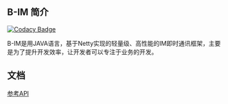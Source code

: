 ## B-IM 简介

[![Codacy Badge](https://api.codacy.com/project/badge/Grade/23f223e1ee194b48ab61bfd37e63f6ae)](https://app.codacy.com/manual/byakkili/B-IM?utm_source=github.com&utm_medium=referral&utm_content=byakkili/B-IM&utm_campaign=Badge_Grade_Dashboard)

B-IM是用JAVA语言，基于Netty实现的轻量级、高性能的IM即时通讯框架，主要是为了提升开发效率，让开发者可以专注于业务的开发。

## 文档 
[参考API](https://apidoc.gitee.com/byakkili/B-IM)